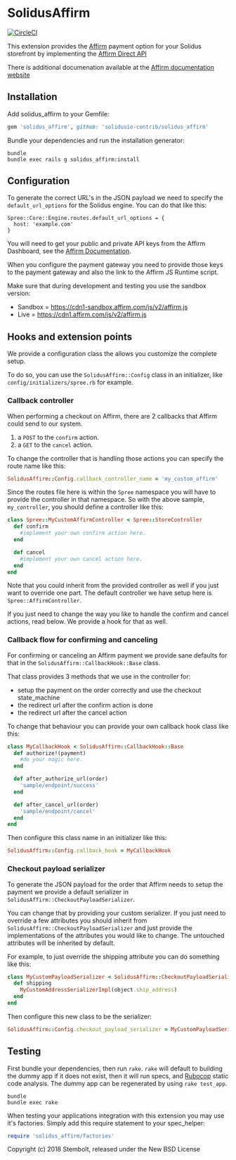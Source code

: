 # SolidusAffirm

[![CircleCI](https://circleci.com/gh/solidusio/solidus_affirm.svg?style=svg)](https://circleci.com/gh/solidusio/solidus_affirm)

This extension provides the [Affirm](https://www.affirm.com/) payment option
for your Solidus storefront by implementing the [Affirm Direct API](https://docs.affirm.com/Integrate_Affirm/Direct_API)

There is additional documenation available at the [Affirm documentation website](https://docs.affirm.com/Integrate_Affirm/Platform_Integration/Solidus_Integration)

## Installation

Add solidus_affirm to your Gemfile:

```ruby
gem 'solidus_affirm', github: 'solidusio-contrib/solidus_affirm'
```

Bundle your dependencies and run the installation generator:

```shell
bundle
bundle exec rails g solidus_affirm:install
```
## Configuration

To generate the correct URL's in the JSON payload we need to specify the
`default_url_options` for the Solidus engine. You can do that like this:

```
Spree::Core::Engine.routes.default_url_options = {
  host: 'example.com'
}
```

You will need to get your public and private API keys from the Affirm Dashboard, see the [Affirm Documentation](https://docs.affirm.com/Integrate_Affirm/Direct_API).

When you configure the payment gateway you need to provide those keys to
the payment gateway and also the link to the Affirm JS Runtime script.

Make sure that during development and testing you use the sandbox version:
* Sandbox = https://cdn1-sandbox.affirm.com/js/v2/affirm.js
* Live = https://cdn1.affirm.com/js/v2/affirm.js

## Hooks and extension points

We provide a configuration class the allows you customize the complete setup.

To do so, you can use the `SolidusAffirm::Config` class in an initializer,
like `config/initializers/spree.rb` for example.

### Callback controller

When performing a checkout on Affirm, there are 2 callbacks that Affirm
could send to our system.

1) a `POST` to the `confirm` action.
2) a `GET` to the `cancel` action.

To change the controller that is handling those actions you can specify
the route name like this:

```ruby
SolidusAffirm::Config.callback_controller_name = 'my_custom_affirm'
```

Since the routes file here is within the `Spree` namespace you will have to
provide the controller in that namespace. So with the above sample, `my_controller`,
you should define a controller like this:

```ruby
class Spree::MyCustomAffirmController < Spree::StoreController
  def confirm
    #implement your own confirm action here.
  end

  def cancel
    #implement your own cancel action here.
  end
end
```

Note that you could inherit from the provided controller as well if you
just want to override one part. The default controller we have setup here
is `Spree::AffirmController`.

If you just need to change the way you like to handle the confirm and cancel
actions, read below. We provide a hook for that as well.

### Callback flow for confirming and canceling

For confirming or canceling an Affirm payment we provide sane defaults for
that in the `SolidusAffirm::CallbackHook::Base` class.

That class provides 3 methods that we use in the controller for:
* setup the payment on the order correctly and use the checkout state_machine
* the redirect url after the confirm action is done
* the redirect url after the cancel action

To change that behaviour you can provide your own callback hook class like this:

```ruby
class MyCallbackHook < SolidusAffirm::CallbackHook::Base
  def authorize!(payment)
    #do your magic here.
  end

  def after_authorize_url(order)
    'sample/endpoint/success'
  end

  def after_cancel_url(order)
    'sample/endpoint/cancel'
  end
end
```

Then configure this class name in an initializer like this:

```ruby
SolidusAffirm::Config.callback_hook = MyCallbackHook
```

### Checkout payload serializer

To generate the JSON payload for the order that Affirm needs to setup the
payment we provide a default serializer in `SolidusAffirm::CheckoutPayloadSerializer`.

You can change that by providing your custom serializer. If you just need to
override a few attributes you should inherit from `SolidusAffirm::CheckoutPayloadSerializer` and just provide the implementations of the
attributes you would like to change. The untouched attributes will be inherited by default.

For example, to just override the shipping attribute you can do something like this:

```ruby
class MyCustomPayloadSerializer < SolidusAffirm::CheckoutPayloadSerializer
  def shipping
    MyCustomAddressSerializerImpl(object.ship_address)
  end
end
```

Then configure this new class to be the serializer:

```ruby
SolidusAffirm::Config.checkout_payload_serializer = MyCustomPayloadSerializer
```

## Testing

First bundle your dependencies, then run `rake`. `rake` will default to building the dummy app if it does not exist, then it will run specs, and [Rubocop](https://github.com/bbatsov/rubocop) static code analysis. The dummy app can be regenerated by using `rake test_app`.

```shell
bundle
bundle exec rake
```

When testing your applications integration with this extension you may use it's factories.
Simply add this require statement to your spec_helper:

```ruby
require 'solidus_affirm/factories'
```

Copyright (c) 2018 Stembolt, released under the New BSD License
